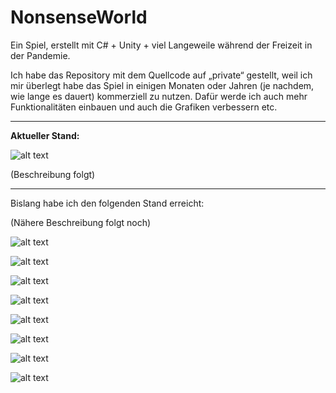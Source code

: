 # NonsenseWorld

Ein Spiel, erstellt mit C# + Unity + viel Langeweile während der Freizeit in der Pandemie.

Ich habe das Repository mit dem Quellcode auf „private“ gestellt, weil ich mir überlegt habe das Spiel in einigen Monaten oder Jahren (je nachdem, wie lange es dauert) kommerziell zu nutzen. Dafür werde ich auch mehr Funktionalitäten einbauen und auch die Grafiken verbessern etc.

-------------------------------------------------------------------------------------------------------------------

**Aktueller Stand:**

![alt text](https://www.bilder-upload.eu/upload/715535-1621028258.jpg)

(Beschreibung folgt)

-------------------------------------------------------------------------------------------------------------------

Bislang habe ich den folgenden Stand erreicht:

(Nähere Beschreibung folgt noch)

![alt text](https://s12.directupload.net/images/210227/8nyh5p39.jpg)

![alt text](https://s12.directupload.net/images/210227/qku3bnet.jpg) 

![alt text](https://s12.directupload.net/images/210227/qwpu9jk9.jpg) 

![alt text](https://s16.directupload.net/images/210303/kb6mx37s.jpg) 

![alt text](https://s12.directupload.net/images/201030/jer9hgtd.jpg) 

![alt text](https://s12.directupload.net/images/201101/kaa9s2ba.jpg) 

![alt text](https://s12.directupload.net/images/201023/972d2xn6.jpg) 

![alt text](https://s12.directupload.net/images/201023/4s8vzsz4.jpg) 
